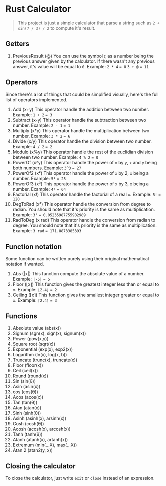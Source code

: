 # Rust Calculator

>This project is just a simple calculator that parse a string such as `2 + sin(7 / 3) / 2` to compute it's result.

## Getters

1. PreviousResult (@)
 You can use the symbol `@` as a number being the previous answer given by the calculator. If there wasn't any previous answer, it's value will be equal to `0`.
 Example:
 `2 * 4`
 `= 8`
 `3 + @`
 `= 11`

## Operators

Since there's a lot of things that could be simplified visually, here's the full list of operators implemented.

1. Add (x+y)
  This operator handle the addition between two number.
  Example:
  `1 + 2`
  `= 3`
1. Subtract (x-y)
  This operator handle the subtraction between two number.
  Example:
  `2 - 1`
  `= 1`
1. Multiply (x*y)
  This operator handle the multiplication between two number.
  Example:
  `3 * 2`
  `= 6`
1. Divide (x/y)
  This operator handle the division between two number.
  Example:
  `4 / 2`
  `= 2`
1. Modulo (x%y)
  This operator handle the rest of the euclidian division between two number.
  Example:
  `4 % 2`
  `= 0`
1. PowerOf (x^y)
  This operator handle the power of `x` by `y`, `x` and `y` being both numbers.
  Example:
  `3^3`
  `= 27`
1. PowerOf2 (x²)
  This operator handle the power of `x` by 2, `x` being a number.
  Example:
  `5²`
  `= 25`
1. PowerOf3 (x³)
  This operator handle the power of `x` by 3, `x` being a number.
  Example:
  `4³`
  `= 64`
1. Factorial (x!)
  This operator handle the factorial of a real `x`.
  Example:
  `5!`
  `= 120`
1. DegToRad (x°)
  This operator handle the conversion from degree to radian. You should note that it's priority is the same as multiplication.
  Example:
  `3°`
  `= 0.05235987755982989`
1. RadToDeg (x rad)
  This operator handle the conversion from radian to degree. You should note that it's priority is the same as multiplication.
  Example:
  `3 rad`
  `= 171.8873385393`

## Function notation

Some function can be written purely using their original mathematical notation if wanted.

1. Abs (|x|)
  This function compute the absolute value of a number.
  Example:
  `|-5|`
  `= 5`
1. Floor (⌊x⌋)
  This function gives the greatest integer less than or equal to `x`.
  Example:
  `⌊2.4⌋`
  `= 2`
1. Ceiling (⌈x⌉)
  This function gives the smallest integer greater or equal to `x`.
  Example:
  `⌈2.4⌉`
  `= 3`

## Functions

1. Absolute value (abs(x))
1. Signum (sgn(x), sign(x), signum(x))
1. Power (pow(x,y))
1. Square root (sqrt(x))
1. Exponential (exp(x), exp2(x))
1. Logarithm (ln(x), log(x, b))
1. Truncate (trunc(x), truncate(x))
1. Floor (floor(x))
1. Ceil (ceil(x))
1. Round (round(x))
1. Sin (sin(θ))
1. Asin (asin(x))
1. cos (cos(θ))
1. Acos (acos(x))
1. Tan (tan(θ))
1. Atan (atan(x))
1. Sinh (sinh(θ))
1. Asinh (asinh(x), arsinh(x))
1. Cosh (cosh(θ))
1. Acosh (acosh(x), arcosh(x))
1. Tanh (tanh(θ))
1. Atanh (atanh(x), artanh(x))
1. Extremum (min(...X), max(...X))
1. Atan 2 (atan2(y, x))

## Closing the calculator

To close the calculator, just write `exit` or `close` instead of an expression.
